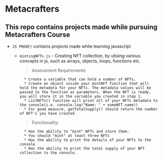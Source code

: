 # Metacrafters

## This repo contains projects made while pursuing Metacrafters Course
* `JS PROOF/` contains  projects made while learning javascript
    * `mintingNFTs.js` - Creating NFT collection, by utising various concepts in js, such as arrays, objects, loops, functions etc.
        > Assessment Requirements

            * Create a variable that can hold a number of NFTs.
            * Create an object inside your mintNFT function that will hold the metadata for your NFTs. The metadata values will be passed to the function as parameters. When the NFT is ready, you will store it in the variable you created in step 1.
            * ListNFTs() function will print all of your NFTs metadata to the console(i.e. console.log("Name: " + someNFT.name))
            * For good measure, getTotalSupply() should return the number of NFT's you have created

        > Functionality:
            
            * Has the ability to "mint" NFTs and store them.
            * You should "mint" at least three NFTs
            * Has the ability to print the details of your NFTs to the console
            * Has the ability to print the total supply of your NFT collection to the console.
